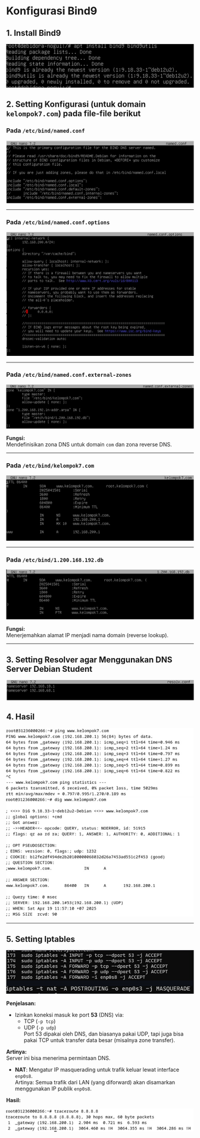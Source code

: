 # Konfigurasi Bind9

## 1. Install Bind9

![alt text](image-1.png)

##

## 2. Setting Konfigurasi (untuk domain `kelompok7.com`) pada file-file berikut

### Pada `/etc/bind/named.conf`

![alt text](image-2.jpg)

---

### Pada `/etc/bind/named.conf.options`

![alt text](image-3.jpg)

---

### Pada `/etc/bind/named.conf.external-zones`

![alt text](image-4.jpg)

**Fungsi:**  
Mendefinisikan zona DNS untuk domain `com` dan zona reverse DNS.

---

### Pada `/etc/bind/kelompok7.com`

![alt text](image-5.jpg)

---

### Pada `/etc/bind/1.200.168.192.db`

![alt text](image-6.jpg)

**Fungsi:**  
Menerjemahkan alamat IP menjadi nama domain (reverse lookup).

---

## 3. Setting Resolver agar Menggunakan DNS Server Debian Student

![alt text](image-7.jpg)

## 4. Hasil

![alt text](image-8.jpg)
![alt text](image-9.jpg)

---

## 5. Setting Iptables

![alt text](image-10.jpg)

**Penjelasan:**

- Izinkan koneksi masuk ke port **53** (DNS) via:
  - TCP (`-p tcp`)
  - UDP (`-p udp`)  
    Port 53 dipakai oleh DNS, dan biasanya pakai UDP, tapi juga bisa pakai TCP untuk transfer data besar (misalnya zone transfer).

**Artinya:**  
Server ini bisa menerima permintaan DNS.

- **NAT**: Mengatur IP masquerading untuk trafik keluar lewat interface `enp0s8`.  
  Artinya: Semua trafik dari LAN (yang diforward) akan disamarkan menggunakan IP publik `enp0s8`.

**Hasil:**

![alt text](image-11.jpg)
